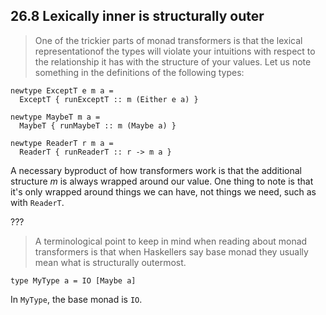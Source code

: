 ## 26.8 Lexically inner is structurally outer

> One of the trickier parts of monad transformers is that the lexical representationof the types will violate your intuitions with respect to the relationship it has with the structure of your values. Let us note something in the definitions of the following types:
  ```
  newtype ExceptT e m a =
    ExceptT { runExceptT :: m (Either e a) }
  
  newtype MaybeT m a =
    MaybeT { runMaybeT :: m (Maybe a) }

  newtype ReaderT r m a =
    ReaderT { runReaderT :: r -> m a }
  ```
  A necessary byproduct of how transformers work is that the additional structure _m_ is always wrapped around our value. One thing to note is that it's only wrapped around things we can have, not things we need, such as with `ReaderT`.

???

> A terminological point to keep in mind when reading about monad transformers is that when Haskellers say base monad they usually mean what is structurally outermost.

  ```
  type MyType a = IO [Maybe a]
  ```
  In `MyType`, the base monad is `IO`.

